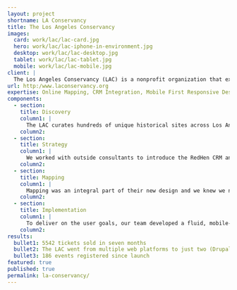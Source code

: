 ```yaml
---
layout: project
shortname: LA Conservancy
title: The Los Angeles Conservancy
images:
  card: work/lac/lac-card.jpg
  hero: work/lac/lac-iphone-in-environment.jpg
  desktop: work/lac/lac-desktop.jpg
  tablet: work/lac/lac-tablet.jpg
  mobile: work/lac/lac-mobile.jpg
client: |
  The Los Angeles Conservancy (LAC) is a nonprofit organization that exists to recognize, preserve, and revitalize the historic architectural and cultural resources of Los Angeles County through education and community engagement. When ThinkShout met the LAC team, they were managing a rapidly-aging website that just didn’t meet their needs any more. They wanted a mobile-friendly, interactive solution that would allow their constituents to easily sign up for walking tours and other events centered around the sites they curated.  
url: http:/www.laconservancy.org
expertise: Online Mapping, CRM Integration, Mobile First Responsive Design, User Experience
components:
  - section:
    title: Discovery
    column1: |
      The LAC curates hundreds of unique historical sites across Los Angeles and we knew that each, in turn, would need to be highlighted in a way that both excited their constituents and encouraged them to visit the locations.
    column2:   
  - section:
    title: Strategy
    column1: |
      We worked with outside consultants to introduce the RedHen CRM and Salesforce module to integrate with the site’s Salesforce CRM, and each historical location was treated with its own “microsite,” providing a robust presentation for each point of interest. 
    column2: 
  - section:
    title: Mapping
    column1: |
      Mapping was an integral part of their new design and we knew we needed to knock it out of the park.  Knowing this, we developed Mapbox and Leaflet tools to allow for custom, intelligent mapping throughout the site.
    column2:  
  - section:
    title: Implementation
    column1: |
      To deliver on the user goals, our team developed a fluid, mobile-friendly site that facilitated education centered around several historical locations, which served as landing platforms for content types like Tours and Architects.
    column2: 
results:
  bullet1: 5542 tickets sold in seven months 
  bullet2: The LAC went from multiple web platforms to just two (Drupal and Salesforce)
  bullet3: 186 events registered since launch
featured: true
published: true
permalink: la-conservancy/
---
```

